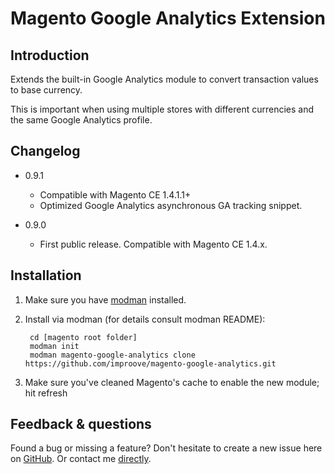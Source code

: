 # Magento Google Analytics Extension

## Introduction

Extends the built-in Google Analytics module to convert transaction values to base currency.

This is important when using multiple stores with different currencies and the same Google Analytics profile.

## Changelog

* 0.9.1

    * Compatible with Magento CE 1.4.1.1+
    * Optimized Google Analytics asynchronous GA tracking snippet.

* 0.9.0

    * First public release. Compatible with Magento CE 1.4.x.

## Installation

1. Make sure you have [modman](https://github.com/colinmollenhour/modman) installed.

2. Install via modman (for details consult modman README):

        cd [magento root folder]
        modman init
        modman magento-google-analytics clone https://github.com/improove/magento-google-analytics.git

3. Make sure you've cleaned Magento's cache to enable the new module; hit refresh

## Feedback & questions

Found a bug or missing a feature? Don't hesitate to create a new issue here on [GitHub](https://github.com/improove/magento-google-analytics). Or contact me [directly](https://github.com/ptz0n).